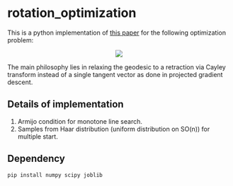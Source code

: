 # rotation_optimization

This is a python implementation of [this paper](https://link.springer.com/article/10.1007/s10107-012-0584-1) for the following optimization problem:

<p align="center">
  <img src="https://render.githubusercontent.com/render/math?math=%5CLarge%0A%5Cmin%20%5C%20f%5Cleft(%5Cmathbf%7BR%7D%5Cright)%20%5Cquad%20s.t.%20%5C%20%5C%20%5Cmathbf%7BR%7D%20%5Cin%20%5Cmathrm%7BSO%7D%5Cleft(n%5Cright)">
</p>

The main philosophy lies in relaxing the geodesic to a retraction via Cayley transform instead of a single tangent vector as done in projected gradient descent.


## Details of implementation

1. Armijo condition for monotone line search. 
2. Samples from Haar distribution (uniform distribution on SO(n)) for multiple start.


## Dependency
`pip install numpy scipy joblib`
